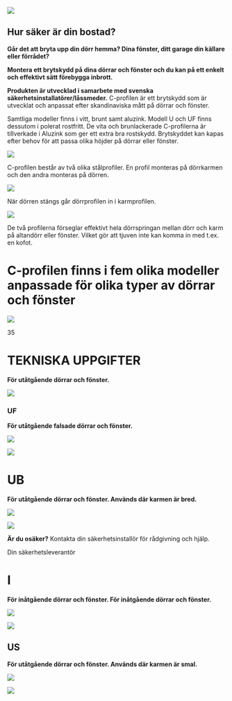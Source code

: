 ![](_page_0_Picture_0.jpeg)

## **Hur säker är din bostad?**

**Går det att bryta upp din dörr hemma? Dina fönster, ditt garage din källare eller förrådet?**

**Montera ett brytskydd på dina dörrar och fönster och du kan på ett enkelt och effektivt sätt förebygga inbrott.**

**Produkten är utvecklad i samarbete med svenska säkerhetsinstallatörer/låssmeder.** C-profilen är ett brytskydd som är utvecklat och anpassat efter skandinaviska mått på dörrar och fönster.

Samtliga modeller finns i vitt, brunt samt aluzink. Modell U och UF finns dessutom i polerat rostfritt. De vita och brunlackerade C-profilerna är tillverkade i Aluzink som ger ett extra bra rostskydd. Brytskyddet kan kapas efter behov för att passa olika höjder på dörrar eller fönster.

![](_page_1_Picture_2.jpeg)

C-profilen består av två olika stålprofiler. En profil monteras på dörrkarmen och den andra monteras på dörren.

![](_page_1_Picture_4.jpeg)

När dörren stängs går dörrprofilen in i karmprofilen.

![](_page_1_Picture_6.jpeg)

De två profilerna förseglar effektivt hela dörrspringan mellan dörr och karm på altandörr eller fönster. Vilket gör att tjuven inte kan komma in med t.ex. en kofot.

# **C-profilen finns i fem olika modeller anpassade för olika typer av dörrar och fönster**

![](_page_2_Picture_1.jpeg)

35

# TEKNISKA UPPGIFTER

**För utåtgående dörrar och fönster.**

![](_page_3_Picture_3.jpeg)

### **UF**

**För utåtgående falsade dörrar och fönster.**

![](_page_3_Picture_6.jpeg)

![](_page_3_Picture_7.jpeg)

# **UB**

**För utåtgående dörrar och fönster. Används där karmen är bred.**

![](_page_3_Picture_10.jpeg)

![](_page_3_Picture_11.jpeg)

**Är du osäker?** Kontakta din säkerhetsinstallör för rådgivning och hjälp.

Din säkerhetsleverantör

# **I**

**För inåtgående dörrar och fönster. För inåtgående dörrar och fönster.**

![](_page_3_Picture_16.jpeg)

![](_page_3_Picture_17.jpeg)

## **US**

**För utåtgående dörrar och fönster. Används där karmen är smal.** 

![](_page_3_Picture_20.jpeg)

![](_page_3_Picture_21.jpeg)